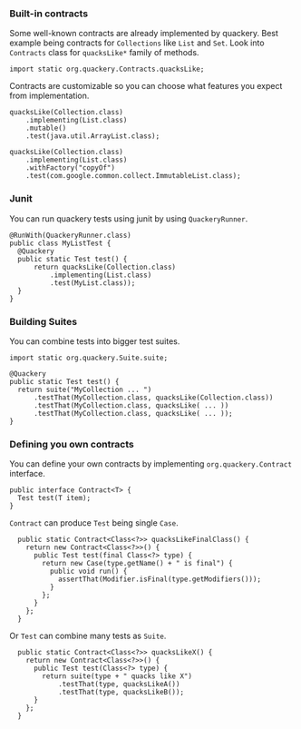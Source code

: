 
### Built-in contracts

Some well-known contracts are already implemented by quackery.
Best example being contracts for `Collections` like `List` and `Set`.
Look into `Contracts` class for `quacksLike*` family of methods.

    import static org.quackery.Contracts.quacksLike;

Contracts are customizable so you can choose what features you expect from implementation.

    quacksLike(Collection.class)
        .implementing(List.class)
        .mutable()
        .test(java.util.ArrayList.class);

    quacksLike(Collection.class)
        .implementing(List.class)
        .withFactory("copyOf")
        .test(com.google.common.collect.ImmutableList.class);

### Junit

You can run quackery tests using junit by using `QuackeryRunner`.

    @RunWith(QuackeryRunner.class)
    public class MyListTest {
      @Quackery
      public static Test test() {
          return quacksLike(Collection.class)
              .implementing(List.class)
              .test(MyList.class));
      }
    }

### Building Suites

You can combine tests into bigger test suites.

    import static org.quackery.Suite.suite;

    @Quackery
    public static Test test() {
      return suite("MyCollection ... ")
          .testThat(MyCollection.class, quacksLike(Collection.class))
          .testThat(MyCollection.class, quacksLike( ... ))
          .testThat(MyCollection.class, quacksLike( ... ));
    }

### Defining you own contracts


You can define your own contracts by implementing `org.quackery.Contract` interface.

    public interface Contract<T> {
      Test test(T item);
    }

`Contract` can produce `Test` being single `Case`.

      public static Contract<Class<?>> quacksLikeFinalClass() {
        return new Contract<Class<?>>() {
          public Test test(final Class<?> type) {
            return new Case(type.getName() + " is final") {
              public void run() {
                assertThat(Modifier.isFinal(type.getModifiers()));
              }
            };
          }
        };
      }

Or `Test` can combine many tests as `Suite`.

      public static Contract<Class<?>> quacksLikeX() {
        return new Contract<Class<?>>() {
          public Test test(Class<?> type) {
            return suite(type + " quacks like X")
                .testThat(type, quacksLikeA())
                .testThat(type, quacksLikeB());
          }
        };
      }
